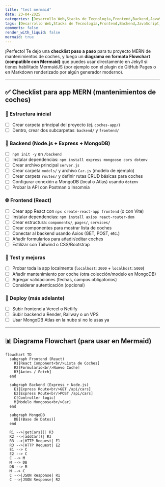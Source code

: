 ```yaml
---
title: "test mermaid"
date: 23-04-2025
categories: [Desarrollo Web,Stacks de Tecnología,Frontend,Backend,JavaScript,React,Full Stack,Guías,Comparativas]
tags: [Desarrollo Web,Stacks de Tecnología,Frontend,Backend,JavaScript,React,Full Stack,Guías,Comparativas]
comments: false
render_with_liquid: false
mermaid: true
---
```

¡Perfecto! Te dejo una **checklist paso a paso** para tu proyecto MERN de mantenimientos de coches, y luego un **diagrama en formato Flowchart (compatible con Mermaid)** que puedes usar directamente en Jekyll si tienes habilitado MermaidJS (por ejemplo con el plugin de GitHub Pages o en Markdown renderizado por algún generador moderno).

---

## ✅ Checklist para app MERN (mantenimientos de coches)

### 📁 Estructura inicial
- [ ] Crear carpeta principal del proyecto (ej. `coches-app/`)
- [ ] Dentro, crear dos subcarpetas: `backend/` y `frontend/`

### 🚀 Backend (Node.js + Express + MongoDB)
- [ ] `npm init -y` en `/backend`
- [ ] Instalar dependencias: `npm install express mongoose cors dotenv`
- [ ] Crear archivo principal `server.js`
- [ ] Crear carpeta `models/` y archivo `Car.js` (modelo de ejemplo)
- [ ] Crear carpeta `routes/` y definir rutas CRUD básicas para coches
- [ ] Configurar conexión a MongoDB (local o Atlas) usando `dotenv`
- [ ] Probar la API con Postman o Insomnia

### 🌐 Frontend (React)
- [ ] Crear app React con `npx create-react-app frontend` (o con Vite)
- [ ] Instalar dependencias: `npm install axios react-router-dom`
- [ ] Crear estructura: `components/`, `pages/`, `services/`
- [ ] Crear componentes para mostrar lista de coches
- [ ] Conectar al backend usando Axios (GET, POST, etc.)
- [ ] Añadir formularios para añadir/editar coches
- [ ] Estilizar con Tailwind o CSS/Bootstrap

### 🧪 Test y mejoras
- [ ] Probar toda la app localmente (`localhost:3000` + `localhost:5000`)
- [ ] Añadir mantenimiento por coche (otra colección/modelo en MongoDB)
- [ ] Agregar validaciones (fechas, campos obligatorios)
- [ ] Considerar autenticación (opcional)

### 🚀 Deploy (más adelante)
- [ ] Subir frontend a Vercel o Netlify
- [ ] Subir backend a Render, Railway o un VPS
- [ ] Usar MongoDB Atlas en la nube si no lo usas ya

---

## 📊 Diagrama Flowchart (para usar en Mermaid)

```mermaid
flowchart TD
  subgraph Frontend (React)
    R1[React Component<br/>Lista de Coches]
    R2[Formulario<br/>Nuevo Coche]
    R3[Axios / Fetch]
  end

  subgraph Backend (Express + Node.js)
    E1[Express Route<br/>GET /api/cars]
    E2[Express Route<br/>POST /api/cars]
    C[Controller logic]
    M[Modelo Mongoose<br/>Car]
  end

  subgraph MongoDB
    DB[(Base de Datos)]
  end

  R1 -->|getCars()| R3
  R2 -->|addCar()| R3
  R3 -->|HTTP Request| E1
  R3 -->|HTTP Request| E2
  E1 --> C
  E2 --> C
  C --> M
  M --> DB
  DB --> M
  M --> C
  C -->|JSON Response| R1
  C -->|JSON Response| R2
```
